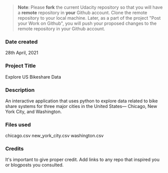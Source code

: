 >**Note**: Please **fork** the current Udacity repository so that you will have a **remote** repository in **your** Github account. Clone the remote repository to your local machine. Later, as a part of the project "Post your Work on Github", you will push your proposed changes to the remote repository in your Github account.

### Date created
28th April, 2021

### Project Title
Explore US Bikeshare Data  

### Description
An interactive application that uses python to explore data related to bike share systems for three major cities in the United States— Chicago, New York City, and Washington.

### Files used
chicago.csv
new_york_city.csv
washington.csv 

### Credits
It's important to give proper credit. Add links to any repo that inspired you or blogposts you consulted.
